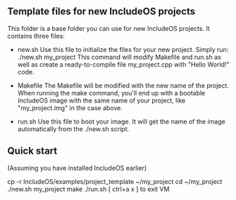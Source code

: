 ## Template files for new IncludeOS projects

This folder is a base folder you can use for new IncludeOS projects.
It contains three files: 

* new.sh
Use this file to initialize the files for your new project. Simply
run: ./new.sh my_project
This command will modify Makefile and run.sh as well as create a
ready-to-compile file my_project.cpp with "Hello World!" code. 

* Makefile
The Makefile will be modified with the new name of the project. When
running the make command, you'll end up with a bootable IncludeOS
image with the same name of your project, like "my_project.img" in the
case above.

* run.sh
Use this file to boot your image. It will get the name of the image
automatically from the ./new.sh script.

## Quick start

(Assuming you have installed IncludeOS earlier)

   cp -r IncludeOS/examples/project_template ~/my_project
   cd ~/my_project
   ./new.sh my_project
   make
   ./run.sh
   [ ctrl+a x ] to exit VM
